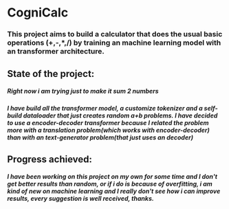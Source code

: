 # CogniCalc


### This project aims to build a calculator that does the usual basic operations (+,-,*,/) by training an machine learning model with an transformer architecture.

## State of the project:
##### Right now i am trying just to make it sum 2 numbers
##### I have build all the transformer model, a customize tokenizer and a self-build dataloader that just creates random a+b problems. I have decided to use a encoder-decoder transformer because I related the problem more with a translation problem(which works with encoder-decoder) than with an text-generator problem(that just uses an decoder)

## Progress achieved:
##### I have been working on this project on my own for some time and I don't get better results than random, or if i do is because of overfitting, i am kind of new on machine learning and I really don't see how i can improve results, every suggestion is well received, thanks.
